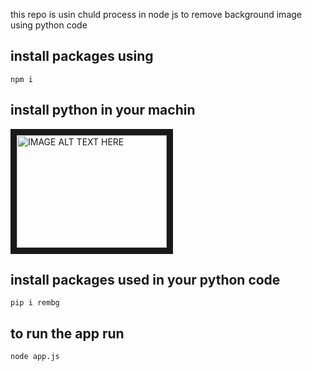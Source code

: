 this repo is usin chuld process in node js to remove background image using python code

## install packages using 
```shell 
npm i
```

## install python in your machin 

<a href="https://www.python.org/downloads/" target="_blank"><img src="http://img.youtube.com/vi/YOUTUBE_VIDEO_ID_HERE/0.jpg" 
alt="IMAGE ALT TEXT HERE" width="240" height="180" border="10" /></a>

## install packages used in your python code 
```shell
pip i rembg
```

## to run the app run 
```shell
node app.js
```
